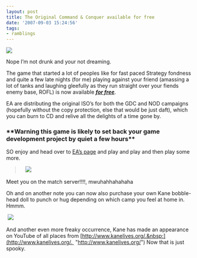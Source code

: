 ```yaml
---
layout: post
title: The Original Command & Conquer available for free
date: '2007-09-03 15:24:56'
tags:
- ramblings
---
```


![](http://www.commandandconquer.com/images/EAUpload/Intel/All_Intel/FlashHeader30.jpg)

Nope I’m not drunk&nbsp;and your not dreaming.

The game&nbsp;that started a lot of peoples like for fast paced Strategy fondness and quite a few late nights (for me) playing&nbsp;against your friend (amassing&nbsp;a lot of tanks and laughing gleefully as they run straight&nbsp;over your fiends enemy base, ROFL)&nbsp;is now available **<u><em>for free</em></u>**.

EA are distributing the original ISO’s for both the GDC and NOD campaigns (hopefully without the copy protection, else that would be just daft), which you can burn to CD and relive all the delights of a time gone by.

### \*\*Warning this game is likely to set back your game development project by quiet a few hours\*\*

SO enjoy and head over to [EA’s page](http://www.commandandconquer.com/intel/default.aspx?id=61#NewsMain) and play and play and then play some more.

> &nbsp;&nbsp; [![](http://www.commandandconquer.com/images/EAUpload/Intel/All_Intel/CCGOLDsmall.jpg)](http://www.commandandconquer.com/intel/default.aspx?id=61#NewsMain)

Meet you on the match server!!!!, mwuhahhahahaha

Oh and on another note you can now also purchase your own Kane bobble-head doll to punch or hug depending on which camp you feel at home in.&nbsp; Hmmm.

&nbsp;[![](http://images.ea.com/games/cc3/FlashHeader26.jpg)](http://www.kanelives.org/newsarticle.php?newsID=12)

And another even more freaky occurrence, Kane has made an appearance on YouTube of all places from [http://www.kanelives.org/.&nbsp;](http://www.kanelives.org/.  "http://www.kanelives.org/") Now that is just spooky.

